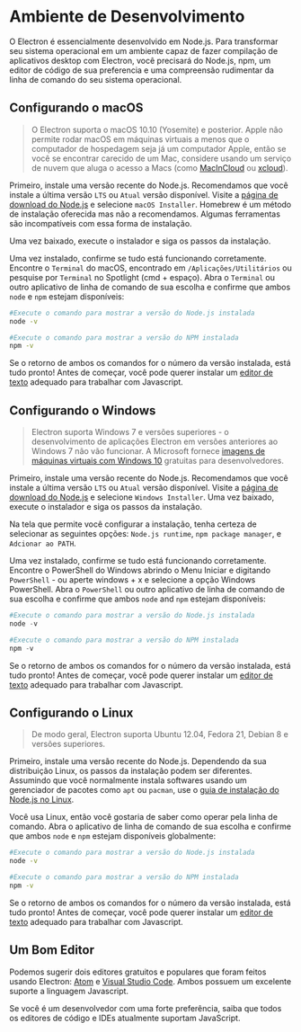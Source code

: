 # Ambiente de Desenvolvimento

O Electron é essencialmente desenvolvido em Node.js. Para transformar seu sistema operacional em um ambiente capaz de fazer compilação de aplicativos desktop com Electron, você precisará do Node.js, npm, um editor de código de sua preferencia e uma compreensão rudimentar da linha de comando do seu sistema operacional.

## Configurando o macOS

> O Electron suporta o macOS 10.10 (Yosemite) e posterior. Apple não permite rodar macOS em máquinas virtuais a menos que o computador de hospedagem seja já um computador Apple, então se você se encontrar carecido de um Mac, considere usando um serviço de nuvem que aluga o acesso a Macs (como [MacInCloud](https://www.macincloud.com/) ou [xcloud](https://xcloud.me)).

Primeiro, instale uma versão recente do Node.js. Recomendamos que você instale a última versão `LTS` ou `Atual` versão disponível. Visite a [página de download do Node.js](https://nodejs.org/en/download/) e selecione `macOS Installer`. Homebrew é um método de instalação oferecida mas não a recomendamos. Algumas ferramentas são incompatíveis com essa forma de instalação.

Uma vez baixado, execute o instalador e siga os passos da instalação.

Uma vez instalado, confirme se tudo está funcionando corretamente. Encontre o `Terminal` do macOS, encontrado em `/Aplicações/Utilitários` ou pesquise por `Terminal` no Spotlight (cmd + espaço). Abra o `Terminal` ou outro aplicativo de linha de comando de sua escolha e confirme que ambos `node` e `npm` estejam disponíveis:

```sh
#Execute o comando para mostrar a versão do Node.js instalada
node -v

#Execute o comando para mostrar a versão do NPM instalada
npm -v
```

Se o retorno de ambos os comandos for o número da versão instalada, está tudo pronto! Antes de começar, você pode querer instalar um [editor de texto](#a-good-editor) adequado para trabalhar com Javascript.

## Configurando o Windows

> Electron suporta Windows 7 e versões superiores - o desenvolvimento de aplicações Electron em versões anteriores ao Windows 7 não vão funcionar. A Microsoft fornece [imagens de máquinas virtuais com Windows 10](https://developer.microsoft.com/en-us/windows/downloads/virtual-machines) gratuitas para desenvolvedores.

Primeiro, instale uma versão recente do Node.js. Recomendamos que você instale a última versão `LTS` ou `Atual` versão disponível. Visite a [página de download do Node.js](https://nodejs.org/en/download/) e selecione `Windows Installer`. Uma vez baixado, execute o instalador e siga os passos da instalação.

Na tela que permite você configurar a instalação, tenha certeza de selecionar as seguintes opções: `Node.js runtime`, `npm package manager`, e `Adcionar ao PATH`.

Uma vez instalado, confirme se tudo está funcionando corretamente. Encontre o PowerShell do Windows abrindo o Menu Iniciar e digitando `PowerShell` - ou aperte windows + x e selecione a opção Windows PowerShell. Abra o `PowerShell` ou outro aplicativo de linha de comando de sua escolha e confirme que ambos `node` and `npm` estejam disponíveis:

```powershell
#Execute o comando para mostrar a versão do Node.js instalada
node -v

#Execute o comando para mostrar a versão do NPM instalada
npm -v
```

Se o retorno de ambos os comandos for o número da versão instalada, está tudo pronto! Antes de começar, você pode querer instalar um [editor de texto](#a-good-editor) adequado para trabalhar com Javascript.

## Configurando o Linux

> De modo geral, Electron suporta Ubuntu 12.04, Fedora 21, Debian 8 e versões superiores.

Primeiro, instale uma versão recente do Node.js. Dependendo da sua distribuição Linux, os passos da instalação podem ser diferentes. Assumindo que você normalmente instala softwares usando um gerenciador de pacotes como `apt` ou `pacman`, use o [guia de instalação do Node.js no Linux](https://nodejs.org/en/download/package-manager/).

Você usa Linux, então você gostaria de saber como operar pela linha de comando. Abra o aplicativo de linha de comando de sua escolha e confirme que ambos `node` e `npm` estejam disponíveis globalmente:

```sh
#Execute o comando para mostrar a versão do Node.js instalada
node -v

#Execute o comando para mostrar a versão do NPM instalada
npm -v
```

Se o retorno de ambos os comandos for o número da versão instalada, está tudo pronto! Antes de começar, você pode querer instalar um [editor de texto](#a-good-editor) adequado para trabalhar com Javascript.

## Um Bom Editor

Podemos sugerir dois editores gratuitos e populares que foram feitos usando Electron: [Atom](https://atom.io/) e [Visual Studio Code](https://code.visualstudio.com/). Ambos possuem um excelente suporte a linguagem Javascript.

Se você é um desenvolvedor com uma forte preferência, saiba que todos os editores de código e IDEs atualmente suportam JavaScript.